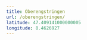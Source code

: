 ```yaml
---
title: Oberengstringen
url: /oberengstringen/
latitude: 47.409141000000005
longitude: 8.4626927
---
```

